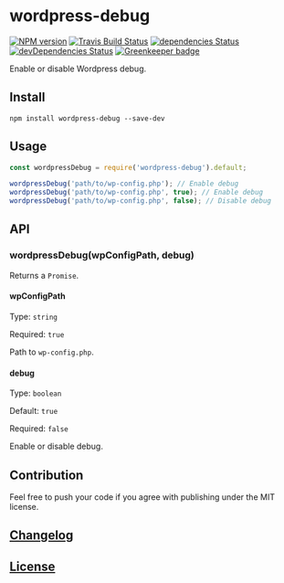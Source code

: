 # wordpress-debug

[![NPM version](https://img.shields.io/npm/v/wordpress-debug.svg)](https://www.npmjs.org/package/wordpress-debug) 
[![Travis Build Status](https://img.shields.io/travis/itgalaxy/wordpress-debug/master.svg?label=build)](https://travis-ci.org/itgalaxy/wordpress-debug) 
[![dependencies Status](https://david-dm.org/itgalaxy/wordpress-debug/status.svg)](https://david-dm.org/itgalaxy/wordpress-debug) 
[![devDependencies Status](https://david-dm.org/itgalaxy/wordpress-debug/dev-status.svg)](https://david-dm.org/itgalaxy/wordpress-debug?type=dev)
[![Greenkeeper badge](https://badges.greenkeeper.io/itgalaxy/wordpress-debug.svg)](https://greenkeeper.io/)

Enable or disable Wordpress debug.

## Install

```shell
npm install wordpress-debug --save-dev
```

## Usage

```js
const wordpressDebug = require('wordpress-debug').default;

wordpressDebug('path/to/wp-config.php'); // Enable debug
wordpressDebug('path/to/wp-config.php', true); // Enable debug
wordpressDebug('path/to/wp-config.php', false); // Disable debug
```

## API

### wordpressDebug(wpConfigPath, debug)

Returns a `Promise`.

#### wpConfigPath

Type: `string`

Required: `true`

Path to `wp-config.php`.

#### debug

Type: `boolean`

Default: `true`

Required: `false`

Enable or disable debug.

## Contribution

Feel free to push your code if you agree with publishing under the MIT license.

## [Changelog](CHANGELOG.md)

## [License](LICENSE)
